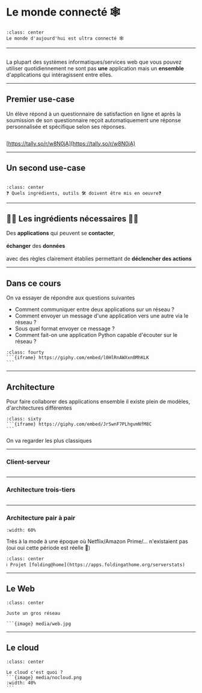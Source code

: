 # Le monde connecté 🕸️

```{div}
:class: center
Le monde d'aujourd'hui est ultra connecté 🕸️
```

---

```{image} media/architecture.svg
```

La plupart des systèmes informatiques/services web que vous pouvez utiliser quotidiennement ne sont pas **une** application mais un **ensemble** d'applications qui intéragissent entre elles.

---

## Premier use-case

Un élève répond à un questionnaire de satisfaction en ligne et après la soumission de son questionnaire reçoit automatiquement une réponse personnalisée et spécifique selon ses réponses.

```{image} media/premier-use-case.svg
```

[https://tally.so/r/w8N0jA](https://tally.so/r/w8N0jA)

---

## Un second use-case

<!-- <button onclick="copyFunction()">Email du support</button> -->

```{image} media/second-use-case.svg
```

```{div}
:class: center
❓ Quels ingrédients, outils 🛠️ doivent être mis en oeuvre❓
```

---

## 👩‍🍳 Les ingrédients nécessaires 👨‍🍳

Des **applications** qui peuvent se **contacter**,
<br><br> **échanger** des **données**
<br><br> avec des règles clairement établies permettant de **déclencher des actions**

---

## Dans ce cours

On va essayer de répondre aux questions suivantes

- Comment communiquer entre deux applications sur un réseau ?
- Comment envoyer un message d'une application vers une autre via le réseau ?
- Sous quel format envoyer ce message ?
- Comment fait-on une application Python capable d'écouter sur le réseau ?

````{div}
:class: fourty
```{iframe} https://giphy.com/embed/l0HlRnAWXxn0MhKLK
```
````

---

## Architecture

Pour faire collaborer des applications ensemble il existe plein de modèles, d'architectures différentes

````{div}
:class: sixty
```{iframe} https://giphy.com/embed/JrSwnF7PLhgvmNfM8C
```
````

On va regarder les plus classiques

---

### Client-serveur

```{image} media/client-server.svg
```

---

### Architecture trois-tiers

```{image} media/architecture-three-tiers.svg
```

---

### Architecture pair à pair

```{image} media/peer-to-peer.svg
:width: 60%
```

Très à la mode à une époque où Netflix/Amazon Prime/... n'existaient pas (oui oui cette période est réelle 🤯)

```{div}
:class: center
ℹ️ Projet [folding@home](https://apps.foldingathome.org/serverstats)
```

---

## Le Web

```{div}
:class: center

Juste un gros réseau

```{image} media/web.jpg
```


---

## Le cloud

````{div}
:class: center

Le cloud c'est quoi ?
```{image} media/nocloud.png
:width: 40%
```
````
